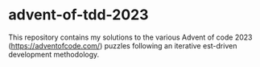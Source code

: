 # advent-of-tdd-2023
This repository contains my solutions to the various Advent of code 2023 (https://adventofcode.com/) puzzles following an iterative est-driven development methodology.
